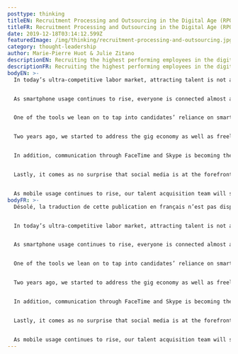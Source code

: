 ```yaml
---
posttype: thinking
titleEN: Recruitment Processing and Outsourcing in the Digital Age (RPO)
titleFR: Recruitment Processing and Outsourcing in the Digital Age (RPO)
date: 2019-12-18T03:14:12.599Z
featuredImage: /img/thinking/recruitment-processing-and-outsourcing.jpg
category: thought-leadership
author: Marie-Pierre Huot & Julie Zitano
descriptionEN: Recruiting the highest performing employees in the digital age requires a recruitment team to seek new and innovative digital trends to incorporate into the talent acquisition process.
descriptionFR: Recruiting the highest performing employees in the digital age requires a recruitment team to seek new and innovative digital trends to incorporate into the talent acquisition process.
bodyEN: >-
  In today’s ultra-competitive labor market, attracting talent is not a one size fits all model. RPOs, agencies and large corporations are in the middle of the “war for talent”. With unemployment rates continuing to hold steady at almost record lows, the pool of available talent is tightening, and top tier applicants are expecting a level of ease in connecting with employers. Coupled with the need to operate with more speed and lower cost, it is imperative to operate a highly efficient talent acquisition model, with an emphasis on digital candidate connection.


  As smartphone usage continues to rise, everyone is connected almost all of the time. Candidates not only want a mobile-friendly experience, they expect it. Our recruitment team has partnered with several vendors specializing in digital recruitment to ensure we continue to attract and retain top talent. Strategic partnerships with our vendors have allowed us to stay away from RPOs and retain an in-house recruitment model.


  One of the tools we lean on to tap into candidates’ reliance on smartphone usage is an all-in-one text messaging solution for staffing and candidate engagement. This allows our team to increase efficiency of communication with applicants and keep them engaged throughout the candidate journey. From initial reach-out sharing job details to reminding candidates to complete their application and assisting them through the offer process, we can manage a vast majority of communication almost instantaneously through text message. With an average response time of 9 minutes, this addresses our need to connect with candidates in real time.


  Two years ago, we started to address the gig economy as well as freelancers as we saw an appetite for this strategy. The ideology is based on flexible, temporary or even freelance jobs and it turned out to be a hit. Our recruiting is orchestrated via an online platform and gives us an edge with speed to market and the redeployment of our active staff. The gig economy is a hot topic that you will hear at dinner tables across urban cities as the gig economy can benefit workers, businesses, and consumers by making work more adaptable to the needs of the moment and demand for flexible lifestyles and/or budgets.


  In addition, communication through FaceTime and Skype is becoming the norm for a wide range of consumer demographics. With this in mind, Mosaic has partnered with a digital interview platform. This tool allows for both live or pre-recorded interviews available to candidates and hiring managers across a variety of operating systems (IOS, Android, PC). In addition, we can offer branded video content, introducing applicants to our organization and giving them a feel for our people and culture. Partnership with a digital interview platform has revolutionized our ability to connect with candidates from coast to coast, reducing the hassle of scheduling interviews, cutting travel cost and offering candidates and hiring managers flexibility in completing their application.


  Lastly, it comes as no surprise that social media is at the forefront of our talent acquisition model. Millennials and Gen Z rely on social media for communication, entertainment, news and even dating, so why not expand its horizons to the job market. Whether through LinkedIn, Facebook, Instagram or Twitter, social media brings forth the opportunity to showcase Mosaic through our company-sponsored pages, and to connect with both passive and active applicants through groups and communities. For minimal investment, we can utilize geo-targeted and boosted posts on Facebook to directly target candidates based on location, demographic and interests. For a moderate investment, we can customize a marketing campaign through LinkedIn, whereby ads will show organically in potential candidates’ news feeds. Both options provide detailed analytics, helping you understand the reach of your ad along with conversion to application.


  As mobile usage continues to rise, our talent acquisition team will seek new and innovative digital trends to incorporate into our already robust strategy and ensure we continue to deliver top tier talent on behalf of our clients.
bodyFR: >-
  Désolé, la traduction de cette publication en français n’est pas disponible.


  In today’s ultra-competitive labor market, attracting talent is not a one size fits all model. RPOs, agencies and large corporations are in the middle of the “war for talent”. With unemployment rates continuing to hold steady at almost record lows, the pool of available talent is tightening, and top tier applicants are expecting a level of ease in connecting with employers. Coupled with the need to operate with more speed and lower cost, it is imperative to operate a highly efficient talent acquisition model, with an emphasis on digital candidate connection.


  As smartphone usage continues to rise, everyone is connected almost all of the time. Candidates not only want a mobile-friendly experience, they expect it. Our recruitment team has partnered with several vendors specializing in digital recruitment to ensure we continue to attract and retain top talent. Strategic partnerships with our vendors have allowed us to stay away from RPOs and retain an in-house recruitment model.


  One of the tools we lean on to tap into candidates’ reliance on smartphone usage is an all-in-one text messaging solution for staffing and candidate engagement. This allows our team to increase efficiency of communication with applicants and keep them engaged throughout the candidate journey. From initial reach-out sharing job details to reminding candidates to complete their application and assisting them through the offer process, we can manage a vast majority of communication almost instantaneously through text message. With an average response time of 9 minutes, this addresses our need to connect with candidates in real time.


  Two years ago, we started to address the gig economy as well as freelancers as we saw an appetite for this strategy. The ideology is based on flexible, temporary or even freelance jobs and it turned out to be a hit. Our recruiting is orchestrated via an online platform and gives us an edge with speed to market and the redeployment of our active staff. The gig economy is a hot topic that you will hear at dinner tables across urban cities as the gig economy can benefit workers, businesses, and consumers by making work more adaptable to the needs of the moment and demand for flexible lifestyles and/or budgets.


  In addition, communication through FaceTime and Skype is becoming the norm for a wide range of consumer demographics. With this in mind, Mosaic has partnered with a digital interview platform. This tool allows for both live or pre-recorded interviews available to candidates and hiring managers across a variety of operating systems (IOS, Android, PC). In addition, we can offer branded video content, introducing applicants to our organization and giving them a feel for our people and culture. Partnership with a digital interview platform has revolutionized our ability to connect with candidates from coast to coast, reducing the hassle of scheduling interviews, cutting travel cost and offering candidates and hiring managers flexibility in completing their application.


  Lastly, it comes as no surprise that social media is at the forefront of our talent acquisition model. Millennials and Gen Z rely on social media for communication, entertainment, news and even dating, so why not expand its horizons to the job market. Whether through LinkedIn, Facebook, Instagram or Twitter, social media brings forth the opportunity to showcase Mosaic through our company-sponsored pages, and to connect with both passive and active applicants through groups and communities. For minimal investment, we can utilize geo-targeted and boosted posts on Facebook to directly target candidates based on location, demographic and interests. For a moderate investment, we can customize a marketing campaign through LinkedIn, whereby ads will show organically in potential candidates’ news feeds. Both options provide detailed analytics, helping you understand the reach of your ad along with conversion to application.


  As mobile usage continues to rise, our talent acquisition team will seek new and innovative digital trends to incorporate into our already robust strategy and ensure we continue to deliver top tier talent on behalf of our clients.
---
```

